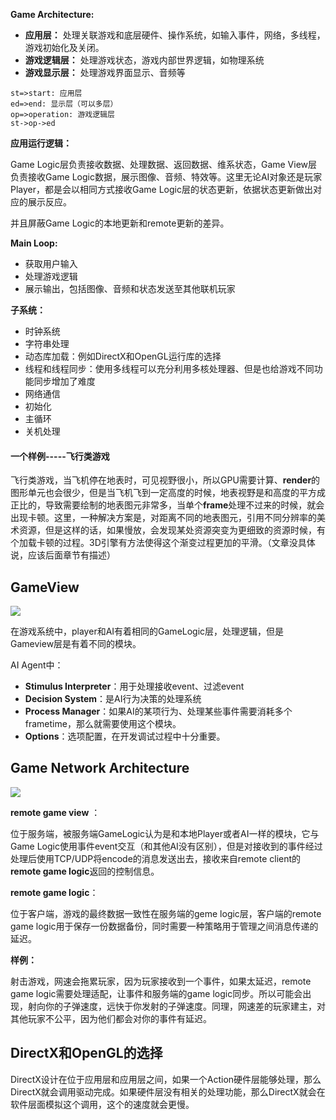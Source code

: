 **Game Architecture:**

* **应用层：** 处理关联游戏和底层硬件、操作系统，如输入事件，网络，多线程，游戏初始化及关闭。
* **游戏逻辑层：** 处理游戏状态，游戏内部世界逻辑，如物理系统
* **游戏显示层：** 处理游戏界面显示、音频等

```flow
st=>start: 应用层
ed=>end: 显示层（可以多层）
op=>operation: 游戏逻辑层
st->op->ed
```

**应用运行逻辑：**

Game Logic层负责接收数据、处理数据、返回数据、维系状态，Game View层负责接收Game Logic数据，展示图像、音频、特效等。这里无论AI对象还是玩家Player，都是会以相同方式接收Game Logic层的状态更新，依据状态更新做出对应的展示反应。

并且屏蔽Game Logic的本地更新和remote更新的差异。

**Main Loop:**

* 获取用户输入
* 处理游戏逻辑
* 展示输出，包括图像、音频和状态发送至其他联机玩家

**子系统：**

* 时钟系统
* 字符串处理
* 动态库加载：例如DirectX和OpenGL运行库的选择
* 线程和线程同步：使用多线程可以充分利用多核处理器、但是也给游戏不同功能同步增加了难度
* 网络通信
* 初始化
* 主循环
* 关机处理



#### 一个样例-----飞行类游戏

飞行类游戏，当飞机停在地表时，可见视野很小，所以GPU需要计算、**render**的图形单元也会很少，但是当飞机飞到一定高度的时候，地表视野是和高度的平方成正比的，导致需要绘制的地表图元非常多，当单个**frame**处理不过来的时候，就会出现卡顿。这里，一种解决方案是，对距离不同的地表图元，引用不同分辨率的美术资源，但是这样的话，如果慢放，会发现某处资源突变为更细致的资源时候，有个加载卡顿的过程。3D引擎有方法使得这个渐变过程更加的平滑。（文章没具体说，应该后面章节有描述）



## GameView

![](http://p9zl5r4hu.bkt.clouddn.com/2018-10-09gameview.png)

在游戏系统中，player和AI有着相同的GameLogic层，处理逻辑，但是Gameview层是有着不同的模块。

AI Agent中：

* **Stimulus Interpreter**：用于处理接收event、过滤event
* **Decision System**：是AI行为决策的处理系统
* **Process Manager**：如果AI的某项行为、处理某些事件需要消耗多个frametime，那么就需要使用这个模块。
* **Options**：选项配置，在开发调试过程中十分重要。

## Game Network Architecture

![](http://p9zl5r4hu.bkt.clouddn.com/2018-10-09network_architecture.png)

**remote game view** ：

位于服务端，被服务端GameLogic认为是和本地Player或者AI一样的模块，它与Game Logic使用事件event交互（和其他AI没有区别），但是对接收到的事件经过处理后使用TCP/UDP将encode的消息发送出去，接收来自remote client的**remote game logic**返回的控制信息。

**remote game logic**：

位于客户端，游戏的最终数据一致性在服务端的geme logic层，客户端的remote game logic用于保存一份数据备份，同时需要一种策略用于管理之间消息传递的延迟。

**样例：** 

射击游戏，网速会拖累玩家，因为玩家接收到一个事件，如果太延迟，remote game logic需要处理适配，让事件和服务端的game logic同步。所以可能会出现，射向你的子弹速度，远快于你发射的子弹速度。同理，网速差的玩家建主，对其他玩家不公平，因为他们都会对你的事件有延迟。



## DirectX和OpenGL的选择

DirectX设计在位于应用层和应用层之间，如果一个Action硬件层能够处理，那么DirectX就会调用驱动完成。如果硬件层没有相关的处理功能，那么DirectX就会在软件层面模拟这个调用，这个的速度就会更慢。